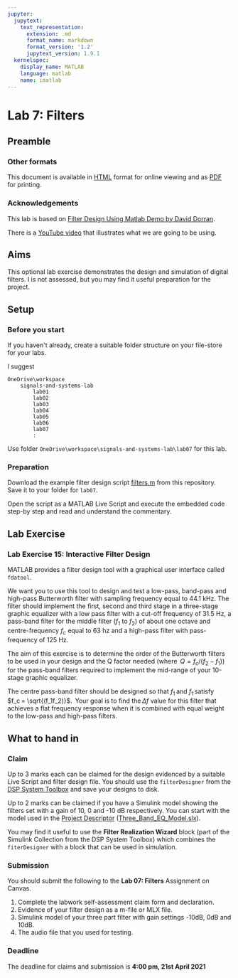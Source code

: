 ```yaml
---
jupyter:
  jupytext:
    text_representation:
      extension: .md
      format_name: markdown
      format_version: '1.2'
      jupytext_version: 1.9.1
  kernelspec:
    display_name: MATLAB
    language: matlab
    name: imatlab
---
```


# Lab 7: Filters


## Preamble

### Other formats

This document is available in [HTML](https://cpjobling.github.io/eg-247-textbook/labs/lab07/index) format for online viewing and as [PDF](https://cpjobling.github.io/eg-247-textbook/labs/lab07/lab07.pdf) for printing.

### Acknowledgements

This lab is based on [Filter Design Using Matlab Demo by David Dorran](https://dadorran.wordpress.com/2013/10/18/filter-design-using-matlab-demo/).

There is a [YouTube video](https://www.youtube.com/watch?v=vfH5r4cKukg&amp;list=PLJ8LTUMGG9U4vAGind2_Bh4TUfgg1y0F4&amp;feature=share&amp;index=2) that illustrates what we are going to be using.


## Aims

This optional lab exercise demonstrates the design and simulation of digital filters.
I is not assessed, but you may find it useful preparation for the project.


## Setup

### Before you start

If you haven't already, create a suitable folder structure on your file-store for your labs. 

I suggest

```
OneDrive\workspace
    signals-and-systems-lab
	    lab01
		lab02
		lab03
        lab04
        lab05
        lab06
        lab07
        :
```

Use folder `OneDrive\workspace\signals-and-systems-lab\lab07` for this lab.

### Preparation

Download the example filter design script [filters.m](https://cpjobling.github.io/eg-247-textbook/labs/lab07/filters.m) from this repository. Save it to your folder for `lab07`.

Open the script as a MATLAB Live Script and execute the embedded code step-by step and read and understand the commentary.


## Lab Exercise

### Lab Exercise 15: Interactive Filter Design

MATLAB provides a filter design tool with a graphical user interface called `fdatool`.

We want you to use this tool to design and test a low-pass, band-pass and high-pass Butterworth filter with sampling frequency equal to 44.1 kHz. The filter should implement the first, second and third stage in a three-stage graphic equalizer with a low pass filter with a cut-off frequency of 31.5 Hz, a pass-band filter for the middle filter ($f_1$  to $f_2$) of about one octave and centre-frequency $f_c$ equal to 63 hz and a high-pass filter with pass-frequency of 125 Hz.  

The aim of this exercise is to determine the order of the Butterworth filters to be used in your design and the Q factor needed (where  $Q = f_c / (f_2 - f_1)$) for the pass-band filters required to implement the mid-range of your 10-stage graphic equalizer.  

The centre pass-band filter should be designed so that $f_1$ and $f_1$ satisfy $f_c = \sqrt{(f_1f_2)}$.  Your goal is to find the $\Delta f$ value for this filter that achieves a flat frequency response when it is combined with equal weight to the low-pass and high-pass filters.  

## What to hand in

### Claim

Up to 3 marks each can be claimed for the design evidenced by a suitable Live Script and filter design file. You should use the `filterDesigner` from the [DSP System Toolbox](https://uk.mathworks.com/products/dsp-system.html?s_tid=srchtitle) and save your designs to disk.

Up to 2 marks can be claimed if you have a Simulink model showing the filters set with a gain of 10, 0 and -10 dB respectively. You can start with the model used in the [Project Descriptor](https://cpjobling.github.io/eg-247-textbook/labs/project/) ([Three_Band_EQ_Model.slx](https://cpjobling.github.io/eg-247-textbook/labs/project/Three_Band_EQ_Model.slx)). 

You may find it useful to use the **Filter Realization Wizard** block (part of the Simulink Collection from the DSP System Toolbox) which combines the `fiterDesigner` with a block that can be used in simulation.

### Submission

You should submit the following to the **Lab 07: Filters** Assignment on Canvas.

1. Complete the labwork self-assessment claim form and declaration.
1. Evidence of your filter design as a m-file or MLX file. 
1. Simulink model of your three part filter with gain settings -10dB, 0dB and 10dB.
1. The audio file that you used for testing.

### Deadline

The deadline for claims and submission is **4:00 pm, 21st April 2021**
